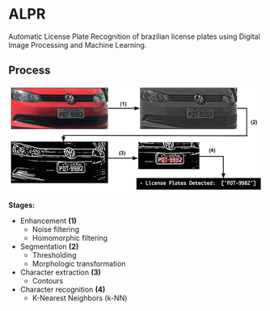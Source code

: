 # ALPR

Automatic License Plate Recognition of brazilian license plates using 
Digital Image Processing and Machine Learning.

## Process

![Process](https://github.com/Drakmord2/alpr/blob/master/templates/process.png)

**Stages:**

- Enhancement **(1)**
  - Noise filtering
  - Homomorphic filtering
- Segmentation **(2)**
  - Thresholding
  - Morphologic transformation
- Character extraction **(3)**
  - Contours
- Character recognition **(4)**
  - K-Nearest Neighbors (k-NN)
